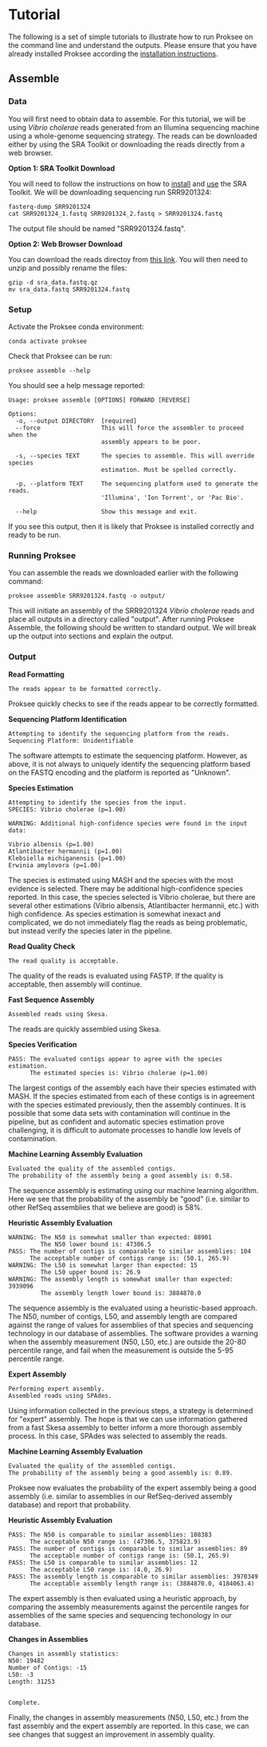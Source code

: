 # Tutorial

The following is a set of simple tutorials to illustrate how to run Proksee on the command line and understand the outputs. Please ensure that you have already installed Proksee according the [installation instructions](installation.md).

## Assemble

### Data

You will first need to obtain data to assemble. For this tutorial, we will be using *Vibrio cholerae* reads generated from an Illumina sequencing machine using a whole-genome sequencing strategy. The reads can be downloaded either by using the SRA Toolkit or downloading the reads directly from a web browser.

**Option 1: SRA Toolkit Download**

You will need to follow the instructions on how to [install](https://github.com/ncbi/sra-tools/wiki) and [use](https://www.ncbi.nlm.nih.gov/sra/docs/sradownload/) the SRA Toolkit. We will be downloading sequencing run SRR9201324:

```
fasterq-dump SRR9201324
cat SRR9201324_1.fastq SRR9201324_2.fastq > SRR9201324.fastq
```

The output file should be named "SRR9201324.fastq".

**Option 2: Web Browser Download**

You can download the reads directoy from [this link](https://trace.ncbi.nlm.nih.gov/Traces/sra/?cmd=dload&run_list=SRR9201324&format=fastq). You will then need to unzip and possibly rename the files:

```
gzip -d sra_data.fastq.qz
mv sra_data.fastq SRR9201324.fastq
```

### Setup

Activate the Proksee conda environment:

```
conda activate proksee
```

Check that Proksee can be run:

```
proksee assemble --help
```

You should see a help message reported:

```
Usage: proksee assemble [OPTIONS] FORWARD [REVERSE]

Options:
  -o, --output DIRECTORY  [required]
  --force                 This will force the assembler to proceed when the
                          assembly appears to be poor.

  -s, --species TEXT      The species to assemble. This will override species
                          estimation. Must be spelled correctly.

  -p, --platform TEXT     The sequencing platform used to generate the reads.
                          'Illumina', 'Ion Torrent', or 'Pac Bio'.

  --help                  Show this message and exit.
```

If you see this output, then it is likely that Proksee is installed correctly and ready to be run.

### Running Proksee

You can assemble the reads we downloaded earlier with the following command:

```
proksee assemble SRR9201324.fastq -o output/
```

This will initiate an assembly of the SRR9201324 *Vibrio cholerae* reads and place all outputs in a directory called "output". After running Proksee Assemble, the following should be written to standard output. We will break up the output into sections and explain the output.

### Output

**Read Formatting**

```
The reads appear to be formatted correctly.
```

Proksee quickly checks to see if the reads appear to be correctly formatted.

**Sequencing Platform Identification**

```
Attempting to identify the sequencing platform from the reads.
Sequencing Platform: Unidentifiable
```

The software attempts to estimate the sequencing platform. However, as above, it is not always to uniquely identify the sequencing platform based on the FASTQ encoding and the platform is reported as "Unknown".

**Species Estimation**

```
Attempting to identify the species from the input.
SPECIES: Vibrio cholerae (p=1.00)

WARNING: Additional high-confidence species were found in the input data:

Vibrio albensis (p=1.00)
Atlantibacter hermannii (p=1.00)
Klebsiella michiganensis (p=1.00)
Erwinia amylovora (p=1.00)
```

The species is estimated using MASH and the species with the most evidence is selected. There may be additional high-confidence species reported. In this case, the species selected is Vibrio cholerae, but there are several other estimations (Vibrio albensis, Atlantibacter hermannii, etc.) with high confidence. As species estimation is somewhat inexact and complicated, we do not immediately flag the reads as being problematic, but instead verify the species later in the pipeline.

**Read Quality Check**

```
The read quality is acceptable.
```

The quality of the reads is evaluated using FASTP. If the quality is acceptable, then assembly will continue.

**Fast Sequence Assembly**

```
Assembled reads using Skesa.
```

The reads are quickly assembled using Skesa.

**Species Verification**

```
PASS: The evaluated contigs appear to agree with the species estimation.
      The estimated species is: Vibrio cholerae (p=1.00)
```

The largest contigs of the assembly each have their species estimated with MASH. If the species estimated from each of these contigs is in agreement with the species estimated previously, then the assembly continues. It is possible that some data sets with contamination will continue in the pipeline, but as confident and automatic species estimation prove challenging, it is difficult to automate processes to handle low levels of contamination.

**Machine Learning Assembly Evaluation**

```
Evaluated the quality of the assembled contigs.
The probability of the assembly being a good assembly is: 0.58.
```

The sequence assembly is estimating using our machine learning algorithm. Here we see that the probability of the assembly be "good" (i.e. similar to other RefSeq assemblies that we believe are good) is 58%.

**Heuristic Assembly Evaluation**

```
WARNING: The N50 is somewhat smaller than expected: 88901
         The N50 lower bound is: 47306.5
PASS: The number of contigs is comparable to similar assemblies: 104
      The acceptable number of contigs range is: (50.1, 265.9)
WARNING: The L50 is somewhat larger than expected: 15
         The L50 upper bound is: 26.9
WARNING: The assembly length is somewhat smaller than expected: 3939096
         The assembly length lower bound is: 3884870.0
```

The sequence assembly is the evaluated using a heuristic-based approach. The N50, number of contigs, L50, and assembly length are compared against the range of values for assemblies of that species and sequencing technology in our database of assemblies. The software provides a warning when the assembly measurement (N50, L50, etc.) are outside the 20-80 percentile range, and fail when the measurement is outside the 5-95 percentile range.

**Expert Assembly**

```
Performing expert assembly.
Assembled reads using SPAdes.
```

Using information collected in the previous steps, a strategy is determined for "expert" assembly. The hope is that we can use information gathered from a fast Skesa assembly to better inform a more thorough assembly process. In this case, SPAdes was selected to assembly the reads.

**Machine Learning Assembly Evaluation**

```
Evaluated the quality of the assembled contigs.
The probability of the assembly being a good assembly is: 0.89.
```

Proksee now evaluates the probability of the expert assembly being a good assembly (i.e. similar to assemblies in  our RefSeq-derived assembly database) and report that probability.

**Heuristic Assembly Evaluation**

```
PASS: The N50 is comparable to similar assemblies: 108383
      The acceptable N50 range is: (47306.5, 375823.9)
PASS: The number of contigs is comparable to similar assemblies: 89
      The acceptable number of contigs range is: (50.1, 265.9)
PASS: The L50 is comparable to similar assemblies: 12
      The acceptable L50 range is: (4.0, 26.9)
PASS: The assembly length is comparable to similar assemblies: 3970349
      The acceptable assembly length range is: (3884870.0, 4184063.4)
```

The expert assembly is then evaluated using a heuristic approach, by comparing the assembly measurements against the percentile ranges for assemblies of the same species and sequencing techonology in our database.

**Changes in Assemblies**

```
Changes in assembly statistics:
N50: 19482
Number of Contigs: -15
L50: -3
Length: 31253


Complete.
```

Finally, the changes in assembly measurements (N50, L50, etc.) from the fast assembly and the expert assembly are reported. In this case, we can see changes that suggest an improvement in assembly quality.
